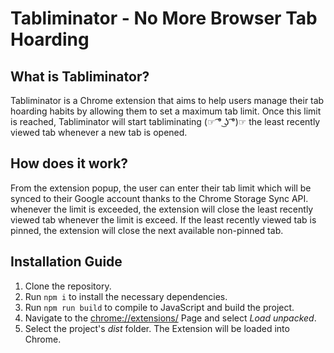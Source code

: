 # Tabliminator - No More Browser Tab Hoarding
## What is Tabliminator?
Tabliminator is a Chrome extension that aims to help users manage their tab hoarding habits by allowing them to set a maximum tab limit.
Once this limit is reached, Tabliminator will start tabliminating (☞ ͡° ͜ʖ ͡°)☞ the least recently viewed tab whenever a new tab is opened.
## How does it work?
From the extension popup, the user can enter their tab limit which will be synced to their Google account thanks to the Chrome Storage Sync API.
whenever the limit is exceeded, the extension will close the least recently viewed tab whenever the limit is exceed. If the least recently viewed tab is pinned, the extension will close the next available non-pinned tab.
## Installation Guide
1. Clone the repository.
2. Run `npm i` to install the necessary dependencies.
3. Run `npm run build` to compile to JavaScript and build the project.
4. Navigate to the [chrome://extensions/](chrome://extensions/) Page and select *Load unpacked*.
5. Select the project's *dist* folder. The Extension will be loaded into Chrome.
